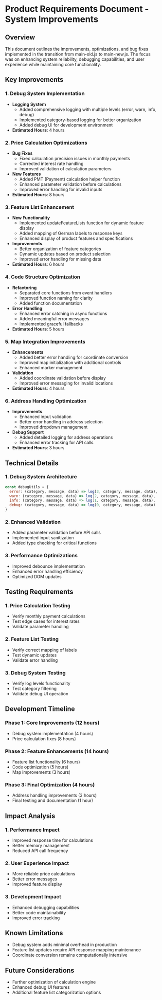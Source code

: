 # Product Requirements Document - System Improvements

## Overview
This document outlines the improvements, optimizations, and bug fixes implemented in the transition from main-old.js to main-new.js. The focus was on enhancing system reliability, debugging capabilities, and user experience while maintaining core functionality.

## Key Improvements

### 1. Debug System Implementation
- **Logging System**
  - Added comprehensive logging with multiple levels (error, warn, info, debug)
  - Implemented category-based logging for better organization
  - Added debug UI for development environment
- **Estimated Hours**: 4 hours

### 2. Price Calculation Optimizations
- **Bug Fixes**
  - Fixed calculation precision issues in monthly payments
  - Corrected interest rate handling
  - Improved validation of calculation parameters
- **New Features**
  - Added PMT (Payment) calculation helper function
  - Enhanced parameter validation before calculations
  - Improved error handling for invalid inputs
- **Estimated Hours**: 8 hours

### 3. Feature List Enhancement
- **New Functionality**
  - Implemented updateFeatureLists function for dynamic feature display
  - Added mapping of German labels to response keys
  - Enhanced display of product features and specifications
- **Improvements**
  - Better organization of feature categories
  - Dynamic updates based on product selection
  - Improved error handling for missing data
- **Estimated Hours**: 6 hours

### 4. Code Structure Optimization
- **Refactoring**
  - Separated core functions from event handlers
  - Improved function naming for clarity
  - Added function documentation
- **Error Handling**
  - Enhanced error catching in async functions
  - Added meaningful error messages
  - Implemented graceful fallbacks
- **Estimated Hours**: 5 hours

### 5. Map Integration Improvements
- **Enhancements**
  - Added better error handling for coordinate conversion
  - Improved map initialization with additional controls
  - Enhanced marker management
- **Validation**
  - Added coordinate validation before display
  - Improved error messaging for invalid locations
- **Estimated Hours**: 4 hours

### 6. Address Handling Optimization
- **Improvements**
  - Enhanced input validation
  - Better error handling in address selection
  - Improved dropdown management
- **Debug Support**
  - Added detailed logging for address operations
  - Enhanced error tracking for API calls
- **Estimated Hours**: 3 hours

## Technical Details

### 1. Debug System Architecture
```javascript
const debugUtils = {
  error: (category, message, data) => log(3, category, message, data),
  warn: (category, message, data) => log(2, category, message, data),
  info: (category, message, data) => log(1, category, message, data),
  debug: (category, message, data) => log(0, category, message, data)
}
```

### 2. Enhanced Validation
- Added parameter validation before API calls
- Implemented input sanitization
- Added type checking for critical functions

### 3. Performance Optimizations
- Improved debounce implementation
- Enhanced error handling efficiency
- Optimized DOM updates

## Testing Requirements

### 1. Price Calculation Testing
- Verify monthly payment calculations
- Test edge cases for interest rates
- Validate parameter handling

### 2. Feature List Testing
- Verify correct mapping of labels
- Test dynamic updates
- Validate error handling

### 3. Debug System Testing
- Verify log levels functionality
- Test category filtering
- Validate debug UI operation

## Development Timeline

### Phase 1: Core Improvements (12 hours)
- Debug system implementation (4 hours)
- Price calculation fixes (8 hours)

### Phase 2: Feature Enhancements (14 hours)
- Feature list functionality (6 hours)
- Code optimization (5 hours)
- Map improvements (3 hours)

### Phase 3: Final Optimization (4 hours)
- Address handling improvements (3 hours)
- Final testing and documentation (1 hour)

## Impact Analysis

### 1. Performance Impact
- Improved response time for calculations
- Better memory management
- Reduced API call frequency

### 2. User Experience Impact
- More reliable price calculations
- Better error messages
- Improved feature display

### 3. Development Impact
- Enhanced debugging capabilities
- Better code maintainability
- Improved error tracking

## Known Limitations
- Debug system adds minimal overhead in production
- Feature list updates require API response mapping maintenance
- Coordinate conversion remains computationally intensive

## Future Considerations
- Further optimization of calculation engine
- Enhanced debug UI features
- Additional feature list categorization options
